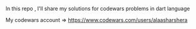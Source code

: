 In this repo , I'll share my solutions for codewars problems in dart language

My codewars account => https://www.codewars.com/users/alaasharshera
